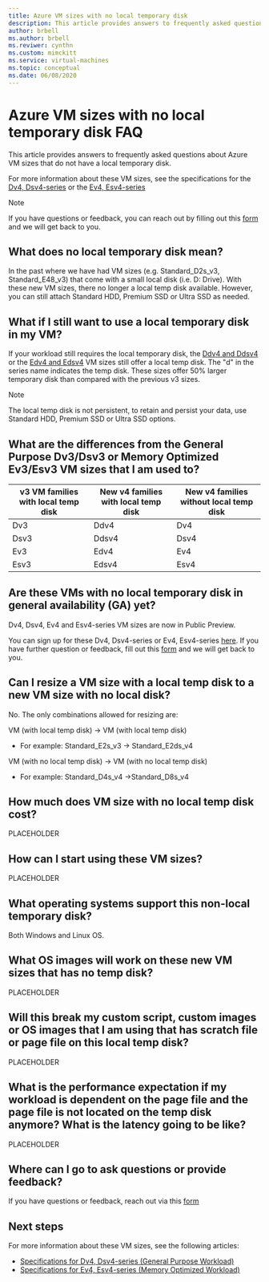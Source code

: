 ```yaml
---
title: Azure VM sizes with no local temporary disk
description: This article provides answers to frequently asked questions about Microsoft Azure VM sizes that do not have local temporary disk.
author: brbell
ms.author: brbell
ms.reviwer: cynthn
ms.custom: mimckitt
ms.service: virtual-machines
ms.topic: conceptual
ms.date: 06/08/2020
---
```


# Azure VM sizes with no local temporary disk FAQ

This article provides answers to frequently asked questions about Azure VM sizes that do not have a local temporary disk.

For more information about these VM sizes, see the specifications for the [Dv4, Dsv4-series](dv4-dsv-series.md) or the [Ev4, Esv4-series](ev4-esv4-series.md) 

> [!NOTE]
> If you have questions or feedback, you can reach out by filling out this [form](https://forms.office.com/Pages/ResponsePage.aspx?id=v4j5cvGGr0GRqy180BHbR_Y3toRKxchLjARedqtguBRUMzdCQkw0OVVRTldFUUtXSTlLQVBPUkVHSy4u) and we will get back to you.

## What does no local temporary disk mean?

In the past where we have had VM sizes (e.g. Standard_D2s_v3, Standard_E48_v3) that come with a small local disk (i.e. D: Drive). With these new VM sizes, there no longer a local temp disk available. However, you can still attach Standard HDD, Premium SSD or Ultra SSD as needed. 

## What if I still want to use a local temporary disk in my VM?

If your workload still requires the local temporary disk, the [Ddv4 and Ddsv4](dv4-dsv4-series.md) or the [Edv4 and Edsv4](ev4-esv4-series.md ) VM sizes still offer a local temp disk. The "d" in the series name indicates the temp disk. These sizes offer 50% larger temporary disk than compared with the previous v3 sizes.

> [!NOTE]
> The local temp disk is not persistent, to retain and persist your data, use Standard HDD, Premium SSD or Ultra SSD options.
 
## What are the differences from the General Purpose Dv3/Dsv3 or Memory Optimized Ev3/Esv3 VM sizes that I am used to?

| v3 VM families with local temp disk	| New v4 families with local temp disk	| New v4 families without local temp disk |
|---|---|---|
| Dv3	| Ddv4 | Dv4 |
| Dsv3 | Ddsv4 | Dsv4 |
| Ev3 | Edv4 | Ev4 |
| Esv3 | Edsv4 |	Esv4 |

## Are these VMs with no local temporary disk in general availability (GA) yet?

Dv4, Dsv4, Ev4 and Esv4-series VM sizes are now in Public Preview.

You can sign up for these Dv4, Dsv4-series or Ev4, Esv4-series [here](https://forms.office.com/Pages/ResponsePage.aspx?id=v4j5cvGGr0GRqy180BHbR_Y3toRKxchLjARedqtguBRURE1ZSkdDUzg1VzJDN0cwWUlKTkcyUlo5Mi4u). If you have further question or feedback, fill out this [form](https://forms.office.com/Pages/ResponsePage.aspx?id=v4j5cvGGr0GRqy180BHbR_Y3toRKxchLjARedqtguBRUMzdCQkw0OVVRTldFUUtXSTlLQVBPUkVHSy4u) and we will get back to you. 

## Can I resize a VM size with a local temp disk to a new VM size with no local disk? 

No. The only combinations allowed for resizing are: 

VM (with local temp disk) -> VM (with local temp disk)
- For example: Standard_E2s_v3 -> Standard_E2ds_v4 

VM (with no local temp disk) -> VM (with no local temp disk)
- For example: Standard_D4s_v4 ->Standard_D8s_v4


## How much does VM size with no local temp disk cost?

PLACEHOLDER

## How can I start using these VM sizes?

PLACEHOLDER

## What operating systems support this non-local temporary disk?

Both Windows and Linux OS.

## What OS images will work on these new VM sizes that has no temp disk?

PLACEHOLDER

## Will this break my custom script, custom images or OS images that I am using that has scratch file or page file on this local temp disk?

PLACEHOLDER

## What is the performance expectation if my workload is dependent on the page file and the page file is not located on the temp disk anymore? What is the latency going to be like?

PLACEHOLDER

## Where can I go to ask questions or provide feedback?

If you have questions or feedback, reach out via this [form](https://forms.office.com/Pages/ResponsePage.aspx?id=v4j5cvGGr0GRqy180BHbR_Y3toRKxchLjARedqtguBRUMzdCQkw0OVVRTldFUUtXSTlLQVBPUkVHSy4u)

## Next steps
For more information about these VM sizes, see the following articles:

- [Specifications for Dv4, Dsv4-series (General Purpose Workload)](dv4-dsv4-series.md)
- [Specifications for Ev4, Esv4-series (Memory Optimized Workload)](ev4-esv4-series.md)
